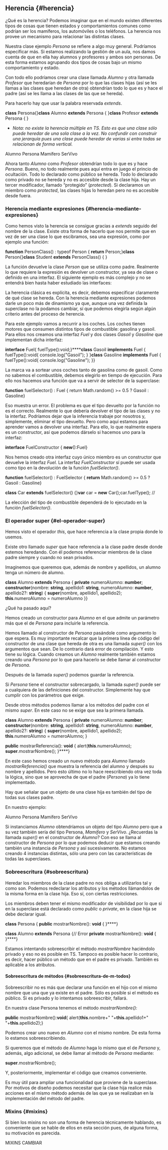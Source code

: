 ## Herencia {#herencia}

¿Qué es la herencia? Podemos imaginar que en el mundo existen diferentes tipos de cosas que tienen estados y comportamientos comunes como podrían ser los mamíferos, los automóviles o los teléfonos. La herencia nos provee un mecanismo para relacionar las distintas clases.

Nuestra clase ejemplo _Persona_ se refiere a algo muy general. Podríamos especificar más. Si estamos realizando la gestión de un aula, nos damos cuenta de que en ella hay alumnos y profesores y ambos son personas. De esta forma estamos agrupando dos tipos de cosas bajo un mismo comportamiento y estado.

Con todo ello podríamos crear una clase llamada _Alumno_ y otra llamada _Profesor_ que heredarían de _Persona_ por lo que las clases hijas (así se les llamas a las clases que heredan de otra) obtendrían todo lo que es y hace el padre (así se les llama a las clases de las que se hereda).

Para hacerlo hay que usar la palabra reservada _extends_.

**class** Persona{}**class** Alumno **extends** Persona { }**class** Profesor **extends** Persona { }

*   _Nota: no existe la herencia múltiple en TS. Esto es que una clase sólo puede heredar de una sola clase a la vez. No confundir con construir una jerarquía pues una clase puede heredar de varias si entre todas se relacionan de forma vertical._

Alumno Persona Mamifero SerVivo

Ahora tanto _Alumno_ como _Profesor_ obtendrían todo lo que es y hace _Persona_. Bueno, no todo realmente pues aquí entra en juego el princio de ocultación. Todo lo declarado como público se hereda. Todo lo declarado como privado no se hereda y no es accesible desde la clase hija. Hay un tercer modificador, llamado “protegido” (_protected_). Si declaramos un miembro como _protected_, las clases hijas lo heredan pero no es accesible desde fuera.

### Herencia mediante expresiones {#herencia-mediante-expresiones}

Como hemos visto la herencia se consigue gracias a _extends_ seguido del nombre de la clase. Existe otra forma de hacerlo que nos permite que en vez de ser una clase lo que escibramos, sea una expresión, como por ejemplo una función:

**function** PersonClass() : typeof Person { **return** Person;}**class** Person{}**class** Student **extends** PersonClass() { }

La función devuelve la clase _Person_ que se utiliza como padre. Realmente lo que requiere la expresión es devolver un constructor, ya sea de clase o definido en una interfaz. El siguiente ejemplo es más complejo y no se entendrá bien hasta haber estudiado las interfaces:

La herencia clásica es explícita, es decir, debemos especificar claramente de qué clase se hereda. Con la herencia mediante expresiones podemos darle un poco más de dinamismo ya que, aunque una vez definida la superclase no la podamos cambiar, sí que podemos elegirla según algún criterio antes del proceso de herencia.

Para este ejemplo vamos a recurrir a los coches. Los coches tienen motores que consumen distintos tipos de combustible: gasolina y gasoil. Para ellos nos creamos una interfaz _Fuel_ y dos clases _Gasoil_ y _Gasoline_ que implementan dicha interfaz:

**interface** Fuel{ fuelType():void;}******class** Gasoil **implements** Fuel { fuelType():void{ console.log("Gasoil"); } }**class** Gasoline **implements** Fuel { fuelType():void{ console.log("Gasoline"); }}

La marca va a sortear unos coches tanto de gasolina como de gasoil. Como no sabemos el combustible, debemos elegirlo en tiempo de ejecución. Para ello nos hacemos una función que va a servir de selector de la superclase:

**function** fuelSelector() : Fuel { return Math.random() >= 0.5 ? Gasoil : Gasoline}

Eso muestra un error. El problema es que el tipo devuelto por la función no es el correcto. Realmente lo que debería devolver el tipo de las clases y no la interfaz. Podríamos dejar que la inferencia trabaje por nosotros y, simplemente, eliminar el tipo devuelto. Pero como aquí estamos para aprender vamos a devolver una interfaz. Para ello, lo que realmente espera es un constructor, así que podemos dárselo si hacemos uno para la interfaz:

**interface** FuelConstructor { **new**():Fuel}

Nos hemos creado otra interfaz cuyo único miembro es un constructor que devuelve la interfaz _Fuel._ La interfaz _FuelConstructor_ sí puede ser usada como tipo en la devolución de la función _fuelSelector()_.

**function** fuelSelector() : FuelSelector { **return** Math.random() >= 0.5 ? Gasoil : Gasoline}

**class** Car **extends** fuelSelector() {}**var** car = **new** Car();car.fuelType(); //

La elección del tipo de combustible dependerá de lo ejecutado en la función _fuelSelector()_.

### El operador super {#el-operador-super}

Hemos visto el operador _this_, que hace referencia a la clase propia donde lo usemos.

Existe otro llamado _super_ que hace referencia a la clase padre desde donde estemos heredando. Con él podemos referenciar miembros de la clase padre siempre y cuando no sean privados.

Imaginemos que queremos que, además de nombre y apellidos, un alumno tenga un número de alumno.

**class** Alumno **extends** Persona { **private** numeroAlumno: **number**; **constructor**(nombre: **string**, apellido1: **string**, numeroAlumno: **number**, apellido2?: **string**) { **super**(nombre, apellido1, apellido2); **this**.numeroAlumno = numeroAlumno }}

¿Qué ha pasado aquí?

Hemos creado un constructor para _Alumno_ en el que admite un parámetro más que el de _Persona_ para incluirle la referencia.

Hemos llamado al constructor de _Persona_ pasándole como argumento lo que espera. Es muy importante recalcar que la primera línea de código del constructor de una clase que hereda de otra es una llamada _super()_ con los argumentos que sean. De lo contrario dará error de compilación. Y esto tiene su lógica. Cuando creamos un _Alumno_ realmente también estamos creando una _Persona_ por lo que para hacerlo se debe llamar al constructor de _Persona_.

Después de la llamada _super()_ podemos guardar la referencia.

Si _Persona_ tiene el constructor sobrecargado, la llamada _super()_ puede ser a cualquiera de las definiciones del constructor. Simplemente hay que cumplir con los parámetros que exige.

Desde otros métodos podemos llamar a los métodos del padre con el mismo _super_. En este caso no se exige que sea la primera llamada.

**class** Alumno **extends** Persona { **private** numeroAlumno: **number**; **constructor**(nombre: **string**, apellido1: **string**, numeroAlumno: **number**, apellido2?: **string**) { **super**(nombre, apellido1, apellido2); **this**.numeroAlumno = numeroAlumno; }

**public** mostrarReferencia(): **void** { alert(**this**.numeroAlumno); **super**.mostrarNombre(); }****}

En este caso hemos creado un nuevo método para _Alumno_ llamado _mostrarReferencia()_ que muestra la referencia del alumno y después su nombre y apellidos. Pero esto último no lo hace reescribiendo otra vez toda la lógica, sino que se aprovecha de que el padre (_Persona_) ya lo tiene implementado.

Hay que señalar que un objeto de una clase hija es también del tipo de todas sus clases padre.

En nuestro ejemplo:

Alumno Persona Mamifero SerVivo

Si instanciamos _Alumno_ obtendríamos un objeto del tipo _Alumno_ pero que a su vez también sería del tipo Persona, _Mamifero_ y _SerVivo_. ¿Recuerdas la llamada _super()_ en el constructor de _Alumno_? Con eso se llama al constructor de _Persona_ por lo que podemos deducir que estamos creando también una instancia de _Persona_ y así sucesivamente. No estamos creando 4 instancias distintas, sólo una pero con las características de todas las superclases.

### Sobreescritura {#sobreescritura}

Heredar los miembros de la clase padre no nos obliga a utilizarlos tal y como son. Podemos redeclarar los atributos y los métodos llámandolos de la misma forma en la clase hija. Eso sí, con ciertas restricciones.

Los miembros deben tener el mismo modificador de visibilidad por lo que si en la superclase está declarado como _public_ o _private_, en la clase hija se debe declarar igual.

**class** Persona { **public** mostrarNombre(): **void** { }****}

**class** Alumno **extends** Persona {// Error **private** mostrarNombre(): **void** { }****}

Estamos intentando sobreescribir el método _mostrarNombre_ haciéndolo privado y eso no es posible en TS. Tampoco es posible hacer lo contrario, es decir, hacer público un método que en el padre es privado. También es aplicable a los atributos.

#### Sobreescritura de métodos {#sobreescritura-de-m-todos}

Sobreescribir no es más que declarar una función en el hijo con el mismo nombre que una que ya existe en el padre. Sólo es posible si el método es público. Si es privado y lo intentamos sobreescribir, fallará.

En nuestra clase Persona tenemos el método _mostrarNombre():_

**public** mostrarNombre():**void**{ alert(**this**.nombre+" "+**this**.apellido1+" "+**this**.apellido2);}

Podemos crear uno nuevo en _Alumno_ con el mismo nombre. De esta forma lo estamos sobreescribiendo.

Si queremos que el método de _Alumno_ haga lo mismo que el de _Persona_ y, además, algo adicional, se debe llamar al método de _Persona_ mediante:

**super**.mostrarNombre();

Y, posteriormente, implementar el código que creamos conveniente.

Es muy útil para ampliar una funcionalidad que proviene de la superclase. Por motivos de diseño podemos necesitar que la clase hija realice más acciones en el mismo método además de las que ya se realizaban en la implementación del método del padre.

### Mixins {#mixins}

Si bien los mixins no son una forma de herencia técnicamente hablando, es conveniente que se hable de ellos en esta sección pues, de alguna forma, su motivación es parecida.

MIXINS CAMBIAR